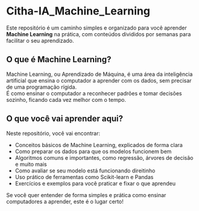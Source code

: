# Citha-IA_Machine_Learning

Este repositório é um caminho simples e organizado para você aprender **Machine Learning** na prática, com conteúdos divididos por semanas para facilitar o seu aprendizado.

## O que é Machine Learning?

Machine Learning, ou Aprendizado de Máquina, é uma área da inteligência artificial que ensina o computador a aprender com os dados, sem precisar de uma programação rígida.  
É como ensinar o computador a reconhecer padrões e tomar decisões sozinho, ficando cada vez melhor com o tempo.

## O que você vai aprender aqui?

Neste repositório, você vai encontrar:

- Conceitos básicos de Machine Learning, explicados de forma clara
- Como preparar os dados para que os modelos funcionem bem
- Algoritmos comuns e importantes, como regressão, árvores de decisão e muito mais
- Como avaliar se seu modelo está funcionando direitinho
- Uso prático de ferramentas como Scikit-learn e Pandas
- Exercícios e exemplos para você praticar e fixar o que aprendeu

Se você quer entender de forma simples e prática como ensinar computadores a aprender, este é o lugar certo!
